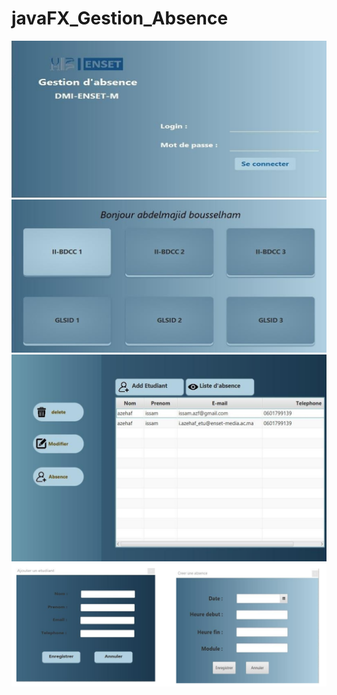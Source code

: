 # javaFX_Gestion_Absence
<img src="https://github.com/issamAzeehaf/javaFX_Gestion_Absence/blob/main/images_project/Capture1.PNG"/>
<img src="https://github.com/issamAzeehaf/javaFX_Gestion_Absence/blob/main/images_project/Capture2.PNG"/>
<img src="https://github.com/issamAzeehaf/javaFX_Gestion_Absence/blob/main/images_project/Capture3.PNG"/>
<img src="https://github.com/issamAzeehaf/javaFX_Gestion_Absence/blob/main/images_project/Capture4.PNG"/>

